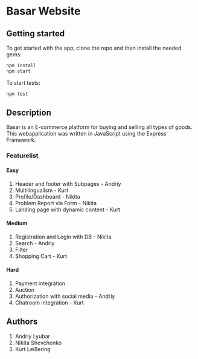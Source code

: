 # Basar Website

## Getting started

To get started with the app, clone the repo and
then install the needed gems:

```bash
npm install
npm start
```

To start tests:

```bash
npm test
```

## Description

Basar is an E-commerce platform for buying and selling all types of goods. This webapplication was written in JavaScript using the Express Framework.

### Featurelist

#### Easy

1. Header and footer with Subpages - Andriy
2. Multilingualism - Kurt
3. Profile/Dashboard - Nikita
4. Problem Report via Form - Nikita
5. Landing page with dynamic content - Kurt

#### Medium

1. Registration and Login with DB - Nikita
2. Search - Andriy
3. Filter
4. Shopping Cart - Kurt

#### Hard

1. Payment integration
2. Auction
3. Authorization with social media - Andriy
4. Chatroom integration - Kurt

## Authors

1. Andriy Lyubar
2. Nikita Shevchenko
3. Kurt Leißering
